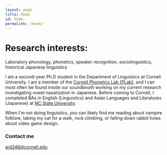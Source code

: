 ```yaml
---
layout: page
title: Home
id: home
permalink: /home/
---
```


# Research interests: 
Laboratory phonology, phonetics, speaker recognition, sociolinguistics, historical Japanese linguistics

I am a second-year Ph.D student in the Department of Linguistics at Cornell University. I am a member of the <a target="_blank" rel="noopener" href="https://conf.ling.cornell.edu/">Cornell Phonetics Lab (PLab)</a>, and I can most often be found inside our soundbooth working on my current research investigating vowel nasalization in Japanese. Before coming to Cornell, I completed BAs in English (Linguistics) and Asian Languages and Literatures (Japanese) at <a target="_blank" rel="noopener" href="https://linguistics.chass.ncsu.edu/">NC State University</a>. 

<!-- link 'cat' to an image of corny --> 
When I'm not doing linguistics, you can likely find me reading about vampire folklore, taking my cat for a walk, rock climbing, or falling down rabbit holes about video game design. 

### Contact me

[ard248@cornell.edu](mailto:ard248@cornell.edu)
